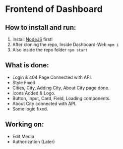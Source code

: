 # Frontend of Dashboard

## How to install and run:

1. Install [NodeJS](https://nodejs.org/en/download/) first!
2. After cloning the repo, Inside Dashboard-Web `npm i`
3. Also inside the repo folder `npm start`

## What is done: 

- Login & 404 Page Connected with API.
- Style Fixed.
- Cities, City, Adding City, About City page done.
- Icons Added & Logo.
- Button, Input, Card, Field, Loading components.
- About City connected with API.
- Some logic fixed.

## Working on: 

- Edit Media
- Authorization (Later)
